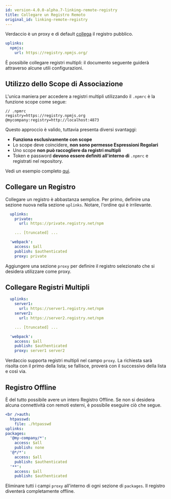 ```yaml
---
id: version-4.0.0-alpha.7-linking-remote-registry
title: Collegare un Registro Remoto
original_id: linking-remote-registry
---
```


Verdaccio è un proxy e di default [collega](uplinks.md) il registro pubblico.

```yaml
uplinks:
  npmjs:
    url: https://registry.npmjs.org/
```

È possibile collegare registri multipli: il documento seguente guiderà attraverso alcune utili configurazioni.

## Utilizzo dello Scope di Associazione

L'unica maniera per accedere a registri multipli utilizzando il `.npmrc` è la funzione scope come segue:

    // .npmrc
    registry=https://registry.npmjs.org
    @mycompany:registry=http://localhost:4873
    

Questo approccio è valido, tuttavia presenta diversi svantaggi:

* **Funziona esclusivamente con scope**
* Lo scope deve coincidere, **non sono permesse Espressioni Regolari**
* Uno scope **non può raccogliere da registri multipli**
* Token e password **devono essere definiti all'interno di** `.npmrc` e registrati nel repository.

Vedi un esempio completo [qui](https://stackoverflow.com/questions/54543979/npmrc-multiple-registries-for-the-same-scope/54550940#54550940).

## Collegare un Registro

Collegare un registro è abbastanza semplice. Per primo, definire una sezione nuova nella sezione `uplinks`. Notare, l'ordine qui è irrilevante.

```yaml
  uplinks:
    private:
      url: https://private.registry.net/npm

    ... [truncated] ...

  'webpack':
    access: $all
    publish: $authenticated
    proxy: private

```

Aggiungere una sezione `proxy` per definire il registro selezionato che si desidera utilizzare come proxy.

## Collegare Registri Multipli

```yaml
  uplinks:
    server1:
      url: https://server1.registry.net/npm
    server2:
      url: https://server2.registry.net/npm

    ... [truncated] ...

  'webpack':
    access: $all
    publish: $authenticated
    proxy: server1 server2
```

Verdaccio supporta registri multipli nel campo `proxy`. La richiesta sarà risolta con il primo della lista; se fallisce, proverà con il successivo della lista e così via.

## Registro Offline

È del tutto possibile avere un intero Registro Offline. Se non si desidera alcuna connettività con remoti esterni, è possibile eseguire ciò che segue.

```yaml
<br />auth:
  htpasswd:
    file: ./htpasswd
uplinks:
packages:
  '@my-company/*':
    access: $all
    publish: none
  '@*/*':
    access: $all
    publish: $authenticated
  '**':
    access: $all
    publish: $authenticated
```

Eliminare tutti i campi `proxy` all'interno di ogni sezione di `packages`. Il registro diventerà completamente offline.